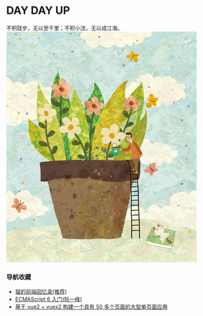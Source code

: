 # DAY DAY UP

不积跬步，无以至千里；不积小流，无以成江海。
[![cover](images/cover_thumbnail.jpg)](images/cover_thumbnail.jpg)

### 导航收藏
- [ 猫的前端回忆录(推荐) ](https://github.com/windiest/Front-end-tutorial)
- [ECMAScript 6 入门(阮一峰)](http://es6.ruanyifeng.com/)
- [基于 vue2 + vuex2 构建一个具有 50 多个页面的大型单页面应用](https://github.com/bailicangdu/vue2-elm)
